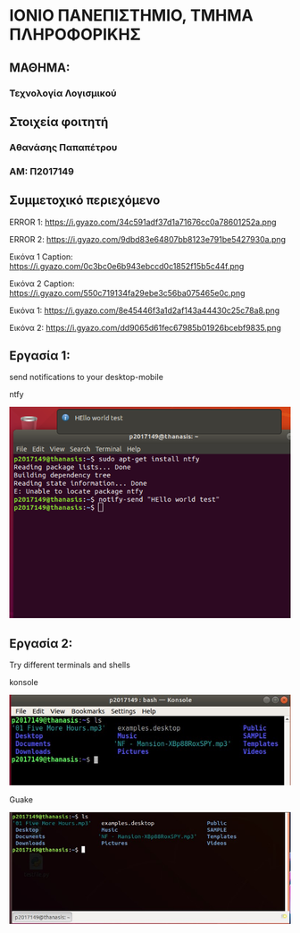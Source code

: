 # ΙΟΝΙΟ ΠΑΝΕΠΙΣΤΗΜΙΟ, ΤΜΗΜΑ ΠΛΗΡΟΦΟΡΙΚΗΣ 
## ΜΑΘΗΜΑ:
### Τεχνολογία Λογισμικού

## Στοιχεία φοιτητή  
### Αθανάσης Παπαπέτρου
### ΑΜ: Π2017149

## Συμμετοχικό περιεχόμενο

ERROR 1: https://i.gyazo.com/34c591adf37d1a71676cc0a78601252a.png

ERROR 2: https://i.gyazo.com/9dbd83e64807bb8123e791be5427930a.png


Εικόνα 1 Caption: https://i.gyazo.com/0c3bc0e6b943ebccd0c1852f15b5c44f.png

Εικόνα 2 Caption: https://i.gyazo.com/550c719134fa29ebe3c56ba075465e0c.png


Εικόνα 1: https://i.gyazo.com/8e45446f3a1d2af143a44430c25c78a8.png

Εικόνα 2: https://i.gyazo.com/dd9065d61fec67985b01926bcebf9835.png

## Eργασία 1:
send notifications to your desktop-mobile

ntfy

![ntfy](ntfy.png)

## Eργασία 2:
Try different terminals and shells

konsole

![konsole](konsole.jpg)

Guake

![guak](guake.jpg)
 	
